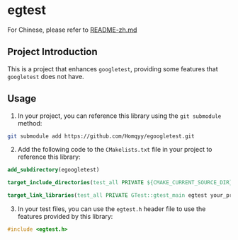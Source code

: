 # egtest

For Chinese, please refer to [README-zh.md](README-zh.md)

## Project Introduction

This is a project that enhances `googletest`, providing some features that `googletest` does not have.

## Usage

1. In your project, you can reference this library using the `git submodule` method:

```bash
git submodule add https://github.com/Homqyy/egoogletest.git
```

2. Add the following code to the `CMakelists.txt` file in your project to reference this library:

```cmake
add_subdirectory(egoogletest)

target_include_directories(test_all PRIVATE ${CMAKE_CURRENT_SOURCE_DIR}/egoogletest)

target_link_libraries(test_all PRIVATE GTest::gtest_main egtest your_project_target)
```

3. In your test files, you can use the `egtest.h` header file to use the features provided by this library:

```cpp
#include <egtest.h>
```
